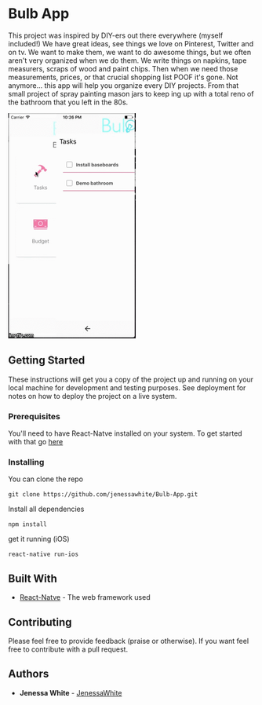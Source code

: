 # Bulb App

This project was inspired by DIY-ers out there everywhere (myself included!) We have great ideas, see things we love on Pinterest, Twitter and on tv. We want to make them, we want to do awesome things, but we often aren't very organized when we do them. We write things on napkins, tape measurers, scraps of wood and paint chips. Then when we need those measurements, prices, or that crucial shopping list POOF it's gone. Not anymore... this app will help you organize every DIY projects. From that small project of spray painting mason jars to keep ing up with a total reno of the bathroom that you left in the 80s.

![Bulb Demo](./demo.gif)

## Getting Started

These instructions will get you a copy of the project up and running on your local machine for development and testing purposes. See deployment for notes on how to deploy the project on a live system.

### Prerequisites

You'll need to have React-Natve installed on your system. To get started with that go [here](http://facebook.github.io/react-native/docs/getting-started.html)

### Installing

You can clone the repo

```
git clone https://github.com/jenessawhite/Bulb-App.git
```

Install all dependencies

```
npm install
```

get it running (iOS)

```
react-native run-ios
```


## Built With

* [React-Natve](http://facebook.github.io/react-native/docs/) - The web framework used

## Contributing

Please feel free to provide feedback (praise or otherwise). If you want feel free to contribute with a pull request.

## Authors

* **Jenessa White** - [JenessaWhite](https://github.com/jenessawhite)

